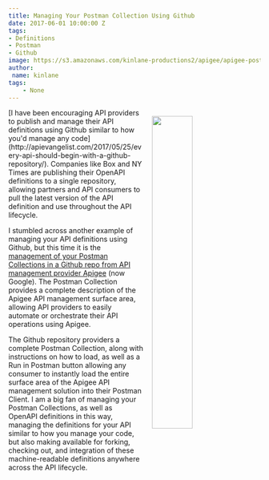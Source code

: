 ```yaml
---
title: Managing Your Postman Collection Using Github
date: 2017-06-01 10:00:00 Z
tags:
- Definitions
- Postman
- Github
image: https://s3.amazonaws.com/kinlane-productions2/apigee/apigee-postman-collection-on-github.png
author:
 name: kinlane
tags:
    - None
---
```

<p><a href="https://github.com/apigee/apigee-management-api-postman"><img style="padding: 15px" src="https://s3.amazonaws.com/kinlane-productions2/apigee/apigee-postman-collection-on-github.png" align="right" width="40%" style="padding: 15px;" /></a></p>[I have been encouraging API providers to publish and manage their API definitions using Github similar to how you'd manage any code](http://apievangelist.com/2017/05/25/every-api-should-begin-with-a-github-repository/). Companies like Box and NY Times are publishing their OpenAPI definitions to a single repository, allowing partners and API consumers to pull the latest version of the API definition and use throughout the API lifecycle.

I stumbled across another example of managing your API definitions using Github, but this time it is the [management of your Postman Collections in a Github repo from API management provider Apigee](https://github.com/apigee/apigee-management-api-postman) (now Google). The Postman Collection provides a complete description of the Apigee API management surface area, allowing API providers to easily automate or orchestrate their API operations using Apigee.

The Github repository providers a complete Postman Collection, along with instructions on how to load, as well as a Run in Postman button allowing any consumer to instantly load the entire surface area of the Apigee API management solution into their Postman Client. I am a big fan of managing your Postman Collections, as well as OpenAPI definitions in this way, managing the definitions for your API similar to how you manage your code, but also making available for forking, checking out, and integration of these machine-readable definitions anywhere across the API lifecycle.